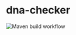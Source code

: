 # dna-checker

![Maven build workflow](https://github.com/diegocamara/dna-checker/actions/workflows/maven.yml/badge.svg?branch=main)